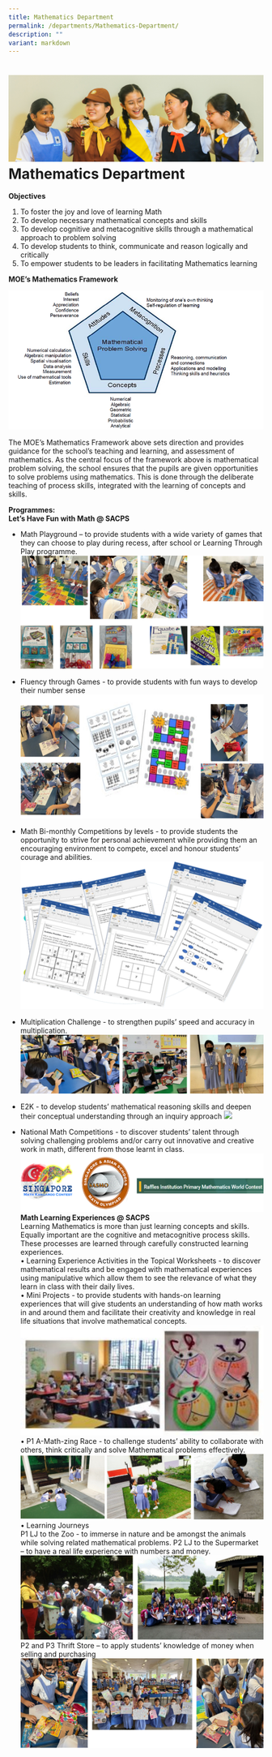 ```yaml
---
title: Mathematics Department
permalink: /departments/Mathematics-Department/
description: ""
variant: markdown
---
```


![](/images/Banners/banner_dept__4_.jpg)Mathematics Department
======================

<b>Objectives</b>

1.	To foster the joy and love of learning Math
2.	To develop necessary mathematical concepts and skills
3.	To develop cognitive and metacognitive skills through a mathematical approach to problem solving
4.	To develop students to think, communicate and reason logically and critically
5.	To empower students to be leaders in facilitating Mathematics learning 

<b>MOE’s Mathematics Framework</b>

![](/images/MathDept1.png)

The MOE’s Mathematics Framework above sets direction and provides guidance for the school’s teaching and learning, and assessment of mathematics. As the central focus of the framework above is mathematical problem solving, the school ensures that the pupils are given opportunities to solve problems using mathematics. This is done through the deliberate teaching of process skills, integrated with the learning of concepts and skills.

<b>Programmes:</b><br>
<b>Let’s Have Fun with Math @ SACPS</b><br>
* Math Playground – to provide students with a wide variety of games that they can choose to play during recess, after school or Learning Through Play programme.
![](/images/Dept_ma/madept-1.jpg)

* Fluency through Games - to provide students with fun ways to develop their number sense
![](/images/Dept_ma/madept-2.jpg)
* Math Bi-monthly Competitions by levels - to provide students the opportunity to strive for personal achievement while providing them an encouraging environment to compete, excel and honour students’ courage and abilities. 
![](/images/Dept_ma/madept-3.png)
* Multiplication Challenge - to strengthen pupils’ speed and accuracy in multiplication. 
![](/images/Dept_ma/madept-4.jpg)
* E2K - to develop students’ mathematical reasoning skills and deepen their conceptual understanding through an inquiry approach
![](/images/Dept_ma/madept-5.png)
* National Math Competitions - to discover students’  talent through solving challenging problems and/or carry out innovative and creative work in math, different from those learnt in class.
![](/images/Dept_ma/madept-6.png)<br>
**Math Learning Experiences @ SACPS**<br>
Learning Mathematics is more than just learning concepts and skills. Equally important are the cognitive and metacognitive process skills. These processes are learned through carefully constructed learning experiences.<br>
•	Learning Experience Activities in the Topical Worksheets - to discover mathematical results and be engaged with mathematical experiences using manipulative which allow them to see the relevance of what they learn in class with their daily lives.<br>
•	Mini Projects - to provide students with hands-on learning experiences that will give students an understanding of how math works in and around them and facilitate their creativity and knowledge in real life situations that involve mathematical concepts.
![](/images/Dept_ma/madept-7.jpg)
•	P1 A-Math-zing Race - to challenge students’ ability to collaborate with others, think critically and solve Mathematical problems effectively. 
![](/images/Dept_ma/madept-8.jpg)
•	Learning Journeys <br>
P1 LJ to the Zoo - to immerse in nature and be amongst the animals while solving related mathematical problems. 
P2 LJ to the Supermarket – to have a real life experience with numbers and money.
![](/images/Dept_ma/madept-9.jpg)
P2 and P3 Thrift Store – to apply students’ knowledge of money when selling and purchasing
![](/images/Dept_ma/madept-10.jpg)